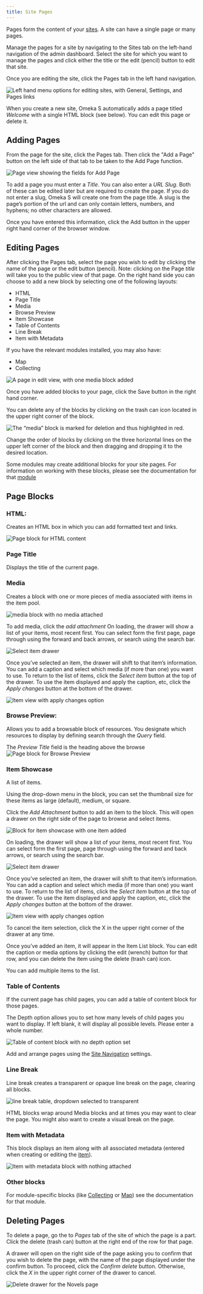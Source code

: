 ```yaml
---
title: Site Pages
---
```


Pages form the content of your [sites](../sites/sites.md). A site can have a single page or many pages.

Manage the pages for a site by navigating to the Sites tab on the left-hand navigation of the admin dashboard. Select the site  for which you want to manage the pages and click either the title or the edit (pencil) button to edit that site. 

Once you are editing the site, click the Pages tab in the left hand navigation.

![Left hand menu options for editing sites, with General, Settings, and Pages links](../sites/sitesfiles/sitepg_nav.png)

When you create a new site, Omeka S automatically adds a page titled *Welcome* with a single HTML block (see below). You can edit this page or delete it.

## Adding Pages
From the page for the site, click the Pages tab. Then click the "Add a Page" button on the left side of that tab to be taken to the Add Page function.

![Page view showing the fields for Add Page](../sites/sitesfiles/sitepg_add.png)

To add a page you must enter a *Title*. You can also enter a *URL Slug*. Both of these can be edited later but are required to create the page. If you do not enter a slug, Omeka S will create one from the page title. A slug is the page’s portion of the url and can only contain letters, numbers, and hyphens; no other characters are allowed.

Once you have entered this information, click the Add button in the upper right hand corner of the browser window.

## Editing Pages  
After clicking the Pages tab, select the page you wish to edit by clicking the name of the page or the edit button (pencil). Note: clicking on the Page *title* will take you to the public view of that page. On the right hand side you can choose to add a new block by selecting one of the following layouts: 
- HTML
- Page Title
- Media
- Browse Preview
- Item Showcase
- Table of Contents
- Line Break
- Item with Metadata

If you have the relevant modules installed, you may also have:
- Map
- Collecting

![A page in edit view, with one media block added](../sites/sitesfiles/sitepg_edit.png)

Once you have added blocks to your page, click the Save button in the right hand corner. 

You can delete any of the blocks by clicking on the trash can icon located in the upper right corner of the block. 

![The “media” block is marked for deletion and thus highlighted in red.](../sites/sitesfiles/sitepg_delblock.png)

Change the order of blocks by clicking on the three horizontal lines on the upper left corner of the block and then dragging and dropping it to the desired location.

Some modules may create additional blocks for your site pages. For information on working with these blocks, please see the documentation for that [module](../modules/modules.md)
## Page Blocks
### HTML: 
Creates an HTML box in which you can add formatted text and links.

![Page block for HTML content](../sites/sitesfiles/sitepg_html.png)
### Page Title
Displays the title of the current page.
### Media
Creates a block with one or more pieces of media associated with items in the item pool. 

![media block with no media attached](../sites/sitesfiles/sitepg_media.png)

To add media, click the *add attachment* 
On loading, the drawer will show a list of your items, most recent first. You can select form the first page, page through using the forward and back arrows, or search using the search bar.

![Select item drawer](../sites/sitesfiles/sitepg_selectitem.png)

Once you’ve selected an item, the drawer will shift to that item’s information. You can add a caption and select which media (if more than one) you want to use. To return to the list of items, click the *Select item* button at the top of the drawer. To use the item displayed and apply the caption, etc, click the *Apply changes* button at the bottom of the drawer.

![Item view with apply changes option](../sites/sitesfiles/sitepg_applyitem.png)

### Browse Preview: 
Allows you to add a browsable block of resources. You designate which resources to display by defining search through the *Query* field. 

The *Preview Title* field is the heading above the browse 
![Page block for Browse Preview](../sites/sitesfiles/sitepg_browse.png)

### Item Showcase
A list of items. 

Using the drop-down menu in the block, you can set the thumbnail size for these items as large (default), medium, or square. 

Click the *Add Attachment* button to add an item to the block. This will open a drawer on the right side of the page to browse and select items.

![Block for item showcase with one item added](../sites/sitesfiles/sitepg_showcase.png)

On loading, the drawer will show a list of your items, most recent first. You can select form the first page, page through using the forward and back arrows, or search using the search bar.

![Select item drawer](../sites/sitesfiles/sitepg_selectitem.png)

Once you’ve selected an item, the drawer will shift to that item’s information. You can add a caption and select which media (if more than one) you want to use. To return to the list of items, click the *Select item* button at the top of the drawer. To use the item displayed and apply the caption, etc, click the *Apply changes* button at the bottom of the drawer.

![Item view with apply changes option](../sites/sitesfiles/sitepg_applyitem.png)

To cancel the item selection, click the X in the upper right corner of the drawer at any time.

Once you’ve added an item, it will appear in the Item List block. You can edit the caption or media options by clicking the edit (wrench) button for that row, and you can delete the item using the delete (trash can) icon.

You can add multiple items to the list.

### Table of Contents
If the current page has child pages, you can add a table of content block for those pages.

The Depth option allows you to set how many levels of child pages you want to display. If left blank, it will display all possible levels. Please enter a whole number.  

![Table of content block with no depth option set](../sites/sitesfiles/sitepg_toc.png)

Add and arrange pages using the [Site Navigation](../sites/site_navigation.md) settings. 

### Line Break
Line break creates a transparent or opaque line break on the page, clearing all blocks. 

![line break table, dropdown selected to transparent](../sites/sitesfiles/sitepg_line.png)

HTML blocks wrap around Media blocks and at times you may want to clear the page. You might also want to create a visual break on the page. 

### Item with Metadata
This block displays an item along with all associated metadata (entered when creating or editing the [item](../content/items.md)).

![Item with metadata block with nothing attached](../sites/sitesfiles/sitepg_iwm.png)

### Other blocks
For module-specific blocks (like [Collecting](../modules/collecting.md) or [Map](../modules/mapping.md)) see the documentation for that module.

## Deleting Pages
To delete a page, go the to *Pages* tab of the site of which the page is a part. Click the delete (trash can) button at the right end of the row for that page. 

A drawer will open on the right side of the page asking you to confirm that you wish to delete the page, with the name of the page displayed under the confirm button. To proceed, click the *Confirm delete* button. Otherwise, click the *X* in the upper right corner of the drawer to cancel.

![Delete drawer for the Novels page](../sites/sitesfiles/sitepg_delete.png)

